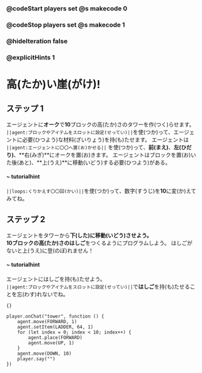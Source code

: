### @codeStart players set @s makecode 0
### @codeStop players set @s makecode 1

### @hideIteration false 
### @explicitHints 1


# 高(たか)い崖(がけ)!

## ステップ 1 
エージェントに**オーク**で**10**ブロックの高(たか)さのタワーを作(つく)らせます。
``||agent:ブロックやアイテムをスロットに設定(せってい)||``を使(つか)って、エージェントに必要(ひつよう)な材料(ざいりょう)を持(も)たせます。
エージェントは ``||agent:エージェントに〇〇へ置(お)かせる||`` を使(つか)って、**前(まえ)**、**左(ひだり)**、**右(みぎ)**にオークを置(お)きます。
エージェントはブロックを置(お)いた後(あと)、**上(うえ)**に移動(いどう)する必要(ひつよう)がある。


#### ~ tutorialhint 
``||loops:くりかえす〇〇回(かい)||``を使(つか)って、数字(すうじ)を**10**に変(か)えてみてね。

## ステップ 2
エージェントをタワーから**下(した)**に移動(いどう)させよう。<br>
**10**ブロックの高(たか)さの**はしご**をつくるようにプログラムしよう。
はしごがないと上(うえ)に登(のぼ)れません！

#### ~ tutorialhint 
エージェントにはしごを持(も)たせよう。<br>
``||agent:ブロックやアイテムをスロットに設定(せってい)||``で**はしご**を持(も)たせることを忘(わす)れないでね。

```template
{}
```

```ghost
player.onChat("tower", function () {
    agent.move(FORWARD, 1)
    agent.setItem(LADDER, 64, 1)
    for (let index = 0; index < 10; index++) {
        agent.place(FORWARD)
        agent.move(UP, 1)
    }
    agent.move(DOWN, 10)
    player.say("")
})

``` 



